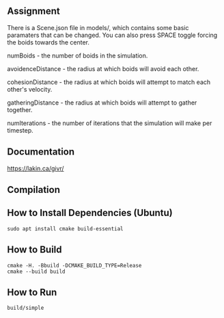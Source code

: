 Assignment
-------------

There is a Scene.json file in models/, which contains some basic paramaters that can be changed. You can also press SPACE toggle forcing the boids towards the center.

numBoids - the number of boids in the simulation.

avoidenceDistance - the radius at which boids will avoid each other.

cohesionDistance - the radius at which boids will attempt to match each other's velocity.

gatheringDistance -  the radius at which boids will attempt to gather together.

numIterations - the number of iterations that the simulation will make per timestep.






Documentation
-------------

https://lakin.ca/givr/

Compilation
-----------

## How to Install Dependencies (Ubuntu)

    sudo apt install cmake build-essential

## How to Build

    cmake -H. -Bbuild -DCMAKE_BUILD_TYPE=Release
    cmake --build build

## How to Run

    build/simple
